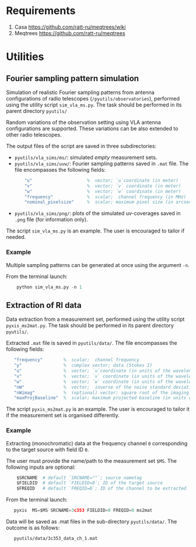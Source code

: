 # Requirements

1. Casa https://github.com/ratt-ru/meqtrees/wiki
2. Meqtrees https://github.com/ratt-ru/meqtrees

# Utilities

## Fourier sampling pattern simulation
 
Simulation of realistic Fourier sampling patterns from antenna configurations of radio telescopes (`/pyutils/observatories`), performed using the utility script `sim_vla_ms.py`. The task should be performed in its parent directory  `pyutils/`

Random variations of the observation setting using VLA antenna configurations are supported. These variations can be also extended to other radio telescopes.

The output files of the script are saved in three subdirectories:
   - `pyutils/vla_sims/ms/`: simulated _empty_ measurement sets. 
   - `pyutils/vla_sims/uvw/`: Fourier sampling patterns saved in  `.mat` file. The file encompasses the following fields:

``` matlab    
       "u"                     %  vector; `u`coordinate (in meter)
       "v"                     %  vector; `v` coordinate (in meter)
       "w"                     %  vector; `w` coordinate (in meter)
       "frequency"             %  scalar;  channel frequency (in MHz)
       "nominal_pixelsize"     %  scalar; maximum pixel size (in arcsec), corresponding to nominal resolution of the observations
```    
   - `pyutils/vla_sims/png/`: plots of the simulated uv-coverages  saved in `.png` file (for information only).

 The script  `sim_vla_ms.py` is an example. The user is encouraged to tailor if needed.

### Example
Multiple sampling patterns can be generated at once using the argument `-n`.

From the terminal launch:
``` python
    python sim_vla_ms.py -n 1 
```
## Extraction of RI data 

Data extraction from a measurement set, performed using the utility script `pyxis_ms2mat.py`.  The task should be performed in its parent directory  `pyutils/`.
 
Extracted `.mat` file is saved in `pyutils/data/`. The file encompasses the following fields:

``` matlab
   "frequency"        %  scalar;  channel frequency
   "y"                %  complex vector; data (Stokes I)
   "u"                %  vector; `u`coordinate (in units of the wavelength)
   "v"                %  vector; `v` coordinate (in units of the wavelength)
   "w"                %  vector; `w` coordinate (in units of the wavelength)
   "nW"               %  vector;  inverse of the noise standard deviation 
   "nWimag"           %  (optional) vector; square root of the imaging weights if available (Briggs or uniform), empty otherwise
   "maxProjBaseline"  %  scalar; maximum projected baseline (in units of the wavelength)
  ```    

 The script  `pyxis_ms2mat.py` is an example. The user is encouraged to tailor it if the measurement set is organised differently.

### Example
Extracting (monochromatic) data at the frequency channel  `0` corresponding to the target source with field ID `0`.

The user must provide the name/path to the measurement set `$MS`. The following inputs are optional:
```python
    $SRCNAME  # default `SRCNAME=""`; source nametag
    $FIELDID  # default `FIELDID=0`; ID of the target source
    $FREQID   # default `FREQID=0`; ID of the channel to be extracted
```

From the terminal launch:
``` python
   pyxis  MS=$MS SRCNAME=3c353 FIELDID=0 FREQID=0 ms2mat
```

Data will be saved as .mat files in the sub-directory  `pyutils/data/`. The outcome is as follows:
``` bash
   pyutils/data/3c353_data_ch_1.mat
```
